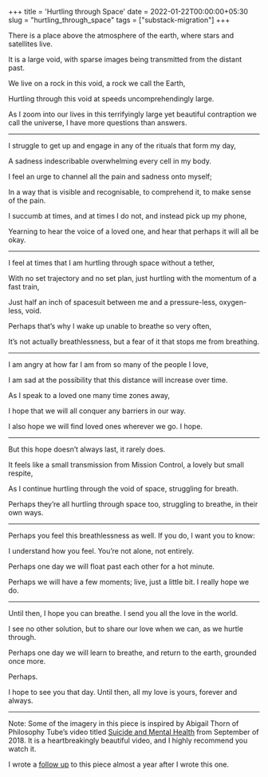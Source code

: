 +++
title = 'Hurtling through Space'
date = 2022-01-22T00:00:00+05:30
slug = "hurtling_through_space"
tags = ["substack-migration"]
+++

There is a place above the atmosphere of the earth, where stars and satellites live.

It is a large void, with sparse images being transmitted from the distant past.

We live on a rock in this void, a rock we call the Earth,

Hurtling through this void at speeds uncomprehendingly large.

As I zoom into our lives in this terrifyingly large yet beautiful contraption we call the universe, I have more questions than answers.

---

I struggle to get up and engage in any of the rituals that form my day,

A sadness indescribable overwhelming every cell in my body.

I feel an urge to channel all the pain and sadness onto myself;

In a way that is visible and recognisable, to comprehend it, to make sense of the pain.

I succumb at times, and at times I do not, and instead pick up my phone,

Yearning to hear the voice of a loved one, and hear that perhaps it will all be okay.

---

I feel at times that I am hurtling through space without a tether,

With no set trajectory and no set plan, just hurtling with the momentum of a fast train,

Just half an inch of spacesuit between me and a pressure-less, oxygen-less, void.

Perhaps that’s why I wake up unable to breathe so very often,

It’s not actually breathlessness, but a fear of it that stops me from breathing.

---

I am angry at how far I am from so many of the people I love,

I am sad at the possibility that this distance will increase over time.

As I speak to a loved one many time zones away,

I hope that we will all conquer any barriers in our way.

I also hope we will find loved ones wherever we go. I hope.

---

But this hope doesn’t always last, it rarely does.

It feels like a small transmission from Mission Control, a lovely but small respite,

As I continue hurtling through the void of space, struggling for breath.

Perhaps they’re all hurtling through space too, struggling to breathe, in their own ways.

---

Perhaps you feel this breathlessness as well. If you do, I want you to know:

I understand how you feel. You’re not alone, not entirely.

Perhaps one day we will float past each other for a hot minute.

Perhaps we will have a few moments; live, just a little bit. I really hope we do.

---

Until then, I hope you can breathe. I send you all the love in the world.

I see no other solution, but to share our love when we can, as we hurtle through.

Perhaps one day we will learn to breathe, and return to the earth, grounded once more.

Perhaps.

I hope to see you that day. Until then, all my love is yours, forever and always.

---

Note: Some of the imagery in this piece is inspired by Abigail Thorn of Philosophy Tube’s video titled [Suicide and Mental Health](https://youtu.be/eQNw2FBdpyE) from September of 2018. It is a heartbreakingly beautiful video, and I highly recommend you watch it.

I wrote a [follow up](the_agony_and_the_ecstasy) to this piece almost a year after I wrote this one. 